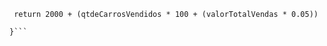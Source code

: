 ```function calculaSalario(qtdeCarrosVendidos, valorTotalVendas) {
 return 2000 + (qtdeCarrosVendidos * 100 + (valorTotalVendas * 0.05))

}```
